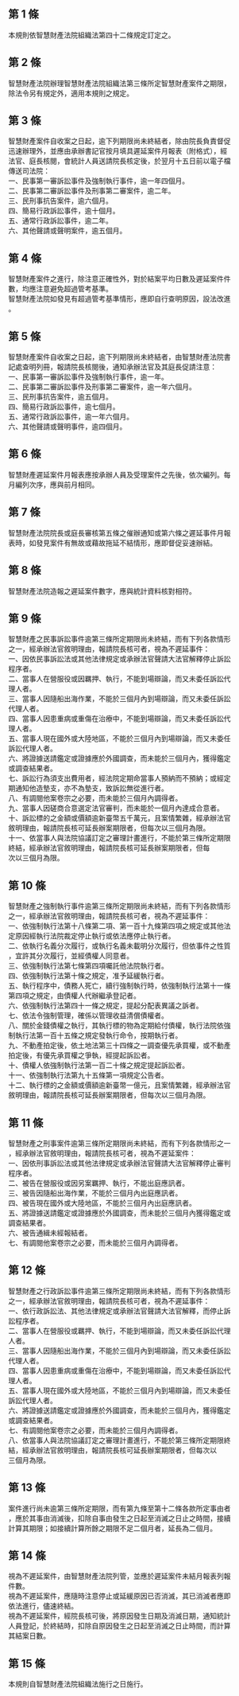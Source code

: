 第 1 條
-------
本規則依智慧財產法院組織法第四十二條規定訂定之。

第 2 條
-------
智慧財產法院辦理智慧財產法院組織法第三條所定智慧財產案件之期限，  
除法令另有規定外，適用本規則之規定。

第 3 條
-------
智慧財產案件自收案之日起，逾下列期限尚未終結者，除由院長負責督促  
迅速辦理外，並應由承辦書記官按月填具遲延案件月報表（附格式），經  
法官、庭長核閱，會統計人員送請院長核定後，於翌月十五日前以電子檔  
傳送司法院：  
一、民事第一審訴訟事件及強制執行事件，逾一年四個月。  
二、民事第二審訴訟事件及刑事第二審案件，逾二年。  
三、民刑事抗告案件，逾六個月。  
四、簡易行政訴訟事件，逾十個月。  
五、通常行政訴訟事件，逾二年。  
六、其他聲請或聲明案件，逾五個月。

第 4 條
-------
智慧財產案件之進行，除注意正確性外，對於結案平均日數及遲延案件件  
數，均應注意避免超過管考基準。  
智慧財產法院如發見有超過管考基準情形，應即自行查明原因，設法改進  
。

第 5 條
-------
智慧財產案件自收案之日起，逾下列期限尚未終結者，由智慧財產法院書  
記處查明列冊，報請院長核閱後，通知承辦法官及其庭長促請注意：  
一、民事第一審訴訟事件及強制執行事件，逾一年。  
二、民事第二審訴訟事件及刑事第二審案件，逾一年六個月。   
三、民刑事抗告案件，逾五個月。  
四、簡易行政訴訟事件，逾七個月。  
五、通常行政訴訟事件，逾一年六個月。  
六、其他聲請或聲明事件，逾四個月。

第 6 條
-------
智慧財產遲延案件月報表應按承辦人員及受理案件之先後，依次編列。每  
月編列次序，應與前月相同。

第 7 條
-------
智慧財產法院院長或庭長審核第五條之催辦通知或第六條之遲延事件月報  
表時，如發見案件有無故或藉故拖延不結情形，應即督促妥速辦結。

第 8 條
-------
智慧財產法院造報之遲延案件數字，應與統計資料核對相符。

第 9 條
-------
智慧財產之民事訴訟事件逾第三條所定期限尚未終結，而有下列各款情形  
之一，經承辦法官敘明理由，報請院長核可者，視為不遲延事件：  
一、因依民事訴訟法或其他法律規定或承辦法官聲請大法官解釋停止訴訟  
    程序者。  
二、當事人在營服役或因羈押、執行，不能到場辯論，而又未委任訴訟代  
    理人者。  
三、當事人因隨船出海作業，不能於三個月內到場辯論，而又未委任訴訟  
    代理人者。  
四、當事人因患重病或重傷在治療中，不能到場辯論，而又未委任訴訟代  
    理人者。  
五、當事人現在國外或大陸地區，不能於三個月內到場辯論，而又未委任  
    訴訟代理人者。  
六、將證據送請鑑定或證據應於外國調查，而未能於三個月內，獲得鑑定  
    或調查結果者。  
七、訴訟行為須支出費用者，經法院定期命當事人預納而不預納；或經定  
    期通知他造墊支，亦不為墊支，致訴訟無從進行者。  
八、有調閱他案卷宗之必要，而未能於三個月內調得者。  
九、當事人因磋商合意選定法官審判，而未能於一個月內達成合意者。  
十、訴訟標的之金額或價額逾新臺幣五千萬元，且案情繁雜，經承辦法官  
    敘明理由，報請院長核可延長辦案期限者，但每次以三個月為限。  
十一、依當事人與法院協議訂定之審理計畫進行，不能於第三條所定期限  
      終結，經承辦法官敘明理由，報請院長核可延長辦案期限者，但每  
      次以三個月為限。

第 10 條
--------
智慧財產之強制執行事件逾第三條所定期限尚未終結，而有下列各款情形  
之一，經承辦法官敘明理由，報請院長核可者，視為不遲延事件：  
一、依強制執行法第十八條第二項、第一百十九條第四項之規定或其他法  
    定原因經執行法院裁定停止執行或依法應停止執行者。  
二、依執行名義分次履行，或執行名義未載明分次履行，但依事件之性質  
    ，宜許其分次履行，並經債權人同意者。  
三、依強制執行法第七條第四項囑託他法院執行者。  
四、依強制執行法第十條之規定，准予延緩執行者。  
五、執行程序中，債務人死亡，續行強制執行時，依強制執行法第十一條  
    第四項之規定，由債權人代辦繼承登記者。  
六、依強制執行法第四十一條之規定，提起分配表異議之訴者。  
七、依法令強制管理，確係以管理收益清償債權者。  
八、關於金錢債權之執行，其執行標的物為定期給付債權，執行法院依強  
    制執行法第一百十五條之規定發執行命令，按期執行者。  
九、不動產拍定後，依土地法第三十四條之一調查優先承買權，或不動產  
    拍定後，有優先承買權之爭執，經提起訴訟者。  
十、債權人依強制執行法第一百二十條之規定提起訴訟者。  
十一、依強制執行法第九十五條第一項規定公告者。  
十二、執行標的之金額或價額逾新臺幣一億元，且案情繁雜，經承辦法官  
      敘明理由，報請院長核可延長辦案期限者，但每次以三個月為限。

第 11 條
--------
智慧財產之刑事案件逾第三條所定期限尚未終結，而有下列各款情形之一  
，經承辦法官敘明理由，報請院長核可者，視為不遲延案件：  
一、因依刑事訴訟法或其他法律規定或承辦法官聲請大法官解釋停止審判  
    程序者。  
二、被告在營服役或因另案羈押、執行，不能出庭應訊者。  
三、被告因隨船出海作業，不能於三個月內出庭應訊者。  
四、被告現在國外或大陸地區，不能於三個月內出庭應訊者。  
五、將證據送請鑑定或證據應於外國調查，而未能於三個月內獲得鑑定或  
    調查結果者。  
六、被告通緝未經報結者。  
七、有調閱他案卷宗之必要，而未能於三個月內調得者。

第 12 條
--------
智慧財產之行政訴訟事件逾第三條所定期限尚未終結，而有下列各款情形  
之一，經承辦法官敘明理由，報請院長核可者，視為不遲延事件：  
一、依行政訴訟法、其他法律規定或承辦法官聲請大法官解釋，而停止訴  
    訟程序者。  
二、當事人在營服役或羈押、執行，不能到場辯論，而又未委任訴訟代理  
    人者。  
三、當事人因隨船出海作業，不能於三個月內到場辯論，而又未委任訴訟  
    代理人者。  
四、當事人因患重病或重傷在治療中，不能到場辯論，而又未委任訴訟代  
    理人者。  
五、當事人現在國外或大陸地區，不能於三個月內到場辯論，而又未委任  
    訴訟代理人者。  
六、將證據送請鑑定或證據應於外國調查，而未能於三個月內，獲得鑑定  
    或調查結果者。  
七、有調閱他案卷宗之必要，而未能於三個月內調得者。  
八、依當事人與法院協議訂定之審理計畫進行，不能於第三條所定期限終  
    結，經承辦法官敘明理由，報請院長核可延長辦案期限者，但每次以  
    三個月為限。

第 13 條
--------
案件進行尚未逾第三條所定期限，而有第九條至第十二條各款所定事由者  
，應於其事由消滅後，扣除自事由發生之日起至消滅之日止之時間，接續  
計算其期限；如接續計算所餘之期限不足二個月者，延長為二個月。

第 14 條
--------
視為不遲延案件，由智慧財產法院列管，並應於遲延案件未結月報表列報  
件數。  
視為不遲延案件，應隨時注意停止或延緩原因已否消滅，其已消滅者應即  
依法進行，儘速終結。  
視為不遲延案件，經院長核可後，將原因發生日期及消滅日期，通知統計  
人員登記，於終結時，扣除自原因發生之日起至消滅之日止時間，而計算  
其結案日數。

第 15 條
--------
本規則自智慧財產法院組織法施行之日施行。

